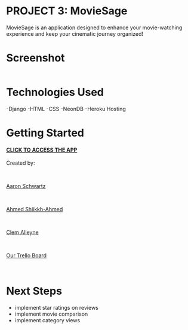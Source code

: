 #  PROJECT 3: MovieSage

MovieSage is an application designed to enhance your movie-watching experience and keep your cinematic journey organized!

# Screenshot

<img href="{% static 'images/moviesage_screenshot/.png' %}">

# Technologies Used
-Django
-HTML
-CSS
-NeonDB
-Heroku Hosting

# Getting Started

#### [CLICK TO ACCESS THE APP](https://moviesage-f4cfba681d1e.herokuapp.com/)
<p>Created by:</p><br>
<p><a href="https://www.linkedin.com/in/aschwartz-dev/">Aaron Schwartz</a></p><br>
<p><a href="https://www.linkedin.com/in/ahmedshiikh/">Ahmed Shiikkh-Ahmed</a></p><br>
<p><a href="https://www.linkedin.com/in/clem-alleyne/">Clem Alleyne</a></p><br>
<p><a href="https://trello.com/b/qBwp7LST/projectmovie">Our Trello Board</a></p><br>
 
# Next Steps
- implement star ratings on reviews
- implement movie comparison
- implement category views
